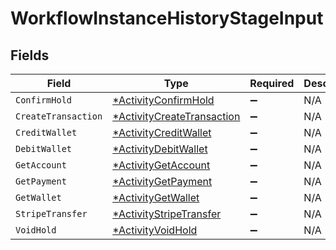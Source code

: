 # WorkflowInstanceHistoryStageInput


## Fields

| Field                                                                          | Type                                                                           | Required                                                                       | Description                                                                    |
| ------------------------------------------------------------------------------ | ------------------------------------------------------------------------------ | ------------------------------------------------------------------------------ | ------------------------------------------------------------------------------ |
| `ConfirmHold`                                                                  | [*ActivityConfirmHold](../../models/shared/activityconfirmhold.md)             | :heavy_minus_sign:                                                             | N/A                                                                            |
| `CreateTransaction`                                                            | [*ActivityCreateTransaction](../../models/shared/activitycreatetransaction.md) | :heavy_minus_sign:                                                             | N/A                                                                            |
| `CreditWallet`                                                                 | [*ActivityCreditWallet](../../models/shared/activitycreditwallet.md)           | :heavy_minus_sign:                                                             | N/A                                                                            |
| `DebitWallet`                                                                  | [*ActivityDebitWallet](../../models/shared/activitydebitwallet.md)             | :heavy_minus_sign:                                                             | N/A                                                                            |
| `GetAccount`                                                                   | [*ActivityGetAccount](../../models/shared/activitygetaccount.md)               | :heavy_minus_sign:                                                             | N/A                                                                            |
| `GetPayment`                                                                   | [*ActivityGetPayment](../../models/shared/activitygetpayment.md)               | :heavy_minus_sign:                                                             | N/A                                                                            |
| `GetWallet`                                                                    | [*ActivityGetWallet](../../models/shared/activitygetwallet.md)                 | :heavy_minus_sign:                                                             | N/A                                                                            |
| `StripeTransfer`                                                               | [*ActivityStripeTransfer](../../models/shared/activitystripetransfer.md)       | :heavy_minus_sign:                                                             | N/A                                                                            |
| `VoidHold`                                                                     | [*ActivityVoidHold](../../models/shared/activityvoidhold.md)                   | :heavy_minus_sign:                                                             | N/A                                                                            |